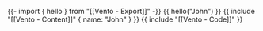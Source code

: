 {{-  import { hello } from "[[Vento - Export]]" -}}
{{ hello("John") }}
{{ include "[[Vento - Content]]" { name: "John" } }}
{{ include "[[Vento - Code]]" }}